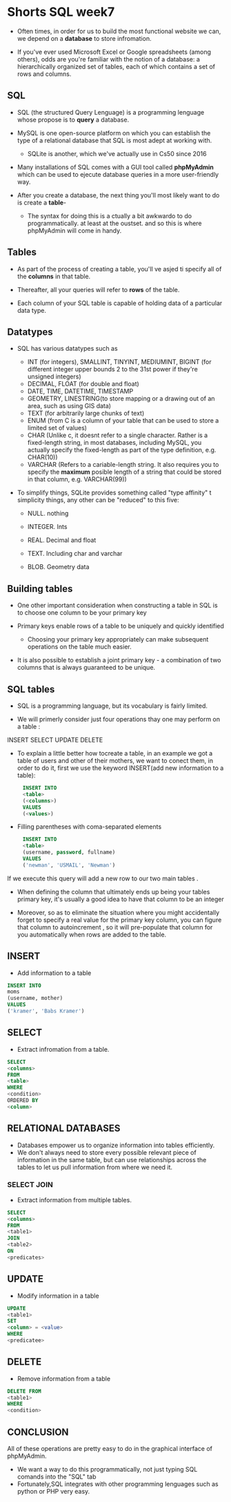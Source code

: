 
# Shorts SQL week7

* Often times, in order for us to build the most functional website we can, we depend on a **database** to store infromation.

* If you've ever used Microsoft Excel or Google spreadsheets (among others), odds are you're familiar with the notion of a database: a hierarchically organized set of tables, each of which contains a set of rows and columns.

## SQL

* SQL (the structured Query Lenguage) is a programming lenguage whose propose is to **query** a database.

* MySQL is one open-source platform on which you can establish the type of a relational database that SQL is most adept at working with.
  * SQLite is another, which we've actually use in Cs50 since 2016

* Many installations of SQL comes with a GUI tool called **phpMyAdmin** which can be used to ejecute database queries in a more user-friendly way.

* After you create a database, the next thing you'll most likely want to do is create a **table**-
  * The syntax for doing this is a ctually a bit awkwardo to do programmatically. at least at the oustset. and so this is where phpMyAdmin will come in handy.

## Tables

* As part of the process of creating a table, you'll ve asjed ti specify all of the **columns** in that table.

* Thereafter, all your queries will refer to **rows** of the table.

* Each column of your SQL table is capable of holding data of a particular data type.

## Datatypes

* SQL has various datatypes such as
  * INT (for integers), SMALLINT, TINYINT, MEDIUMINT, BIGINT (for different integer upper bounds 2 to the 31st power if they're unsigned integers)
  * DECIMAL, FLOAT (for double and float)
  * DATE, TIME, DATETIME, TIMESTAMP
  * GEOMETRY, LINESTRING(to store mapping or a drawing out of an area, such as using GIS data)
  * TEXT (for arbitrarily large chunks of text)
  * ENUM (from C is a column of your table that can be used to store a limited set of values)
  * CHAR (Unlike c, it doesnt refer to a single character. Rather is a fixed-length string, in most databases, including MySQL, you actually specify the fixed-length as part of the type definition, e.g. CHAR(10)) 
  * VARCHAR (Refers to a cariable-length string. It also requires you to specify the **maximum** posible length of a string that could be stored in that column, e.g. VARCHAR(99))

* To simplify things, SQLite provides something called "type affinity" t simplicity things, any other can be "reduced" to this five:
     * NULL. nothing

     * INTEGER. Ints

     * REAL. Decimal and float

     * TEXT. Including char and varchar
     
     * BLOB. Geometry data 


## Building tables

* One other important consideration when constructing a table in SQL is to choose one column to be your primary key

* Primary keys enable rows of a table to be uniquely and quickly identified
     * Choosing your primary key appropriately can make subsequent operations on the table much easier.


* It is also possible to establish a joint primary key - a combination of two columns that is always guaranteed to be unique.

## SQL tables

* SQL is a programming language, but its vocabulary is fairly limited.

* We will primerly consider just four operations thay one may perform on a table :

INSERT
SELECT
UPDATE
DELETE

* To explain a little better how tocreate a table, in an example we got a table of users and other of their mothers, we want to conect them, in order to do it, first we use the keyword INSERT(add new information to a table):
    
```sql
     INSERT INTO
     <table>
     (<columns>)
     VALUES
     (<values>)
```

* Filling parentheses with coma-separated elements 

    
```sql
     INSERT INTO
     <table>
     (username, password, fullname)
     VALUES
     ('newman', 'USMAIL', 'Newman')
```

If we execute this query will add a new row to our two main tables .

* When defining the column that ultimately ends up being your tables primary key, it's usually a good idea to have that column to be an integer 

* Moreover, so as to eliminate the situation where you might accidentally forget to specify a real value for the primary key column, you can figure that column to autoincrement , so it will pre-populate that column for you automatically when rows are added to the table.

## INSERT

* Add information to a table

```sql
INSERT INTO
moms
(username, mother)
VALUES
('kramer', 'Babs Kramer')
```

## SELECT

* Extract infromation from a table.

```sql
SELECT
<columns>
FROM
<table>
WHERE
<condition>
ORDERED BY
<column>
```

## RELATIONAL DATABASES

* Databases empower us to organize information into tables efficiently.
* We don't always need to store every possible relevant piece of information in the same table, but can use relationships across the tables to let us pull information from where we need it.

### SELECT JOIN
* Extract information from multiple tables.

```sql
SELECT
<columns>
FROM
<table1>
JOIN
<table2>
ON
<predicates>
```

## UPDATE
* Modify information in a table
  
```sql
UPDATE
<table1>
SET
<column> = <value>
WHERE
<predicatee>
```

## DELETE

* Remove information from a table
```sql
DELETE FROM
<table1>
WHERE
<condition>
```

## CONCLUSION

All of these operations are pretty easy to do in the graphical interface of phpMyAdmin.

* We want a way to do this programmatically, not just typing SQL comands into the "SQL" tab
* Fortunately,SQL integrates with other programming lenguages such as python or PHP very easy.
